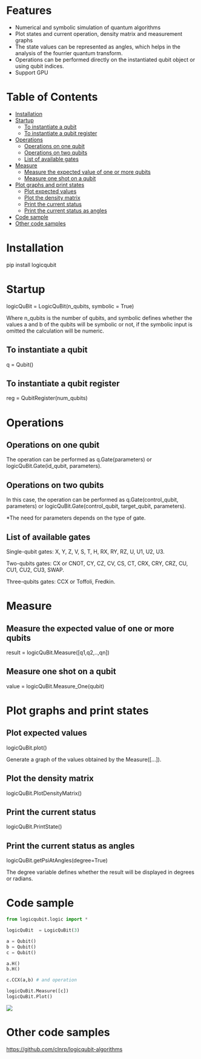 # Features

- Numerical and symbolic simulation of quantum algorithms
- Plot states and current operation, density matrix and measurement graphs
- The state values can be represented as angles, which helps in the analysis of the fourrier quantum transform.
- Operations can be performed directly on the instantiated qubit object or using qubit indices.
- Support GPU

# Table of Contents
- [Installation](#installation)
- [Startup](#startup)
  * [To instantiate a qubit](#to-instantiate-a-qubit)
  * [To instantiate a qubit register](#to-instantiate-a-qubit-register)
- [Operations](#operations)
  * [Operations on one qubit](#operations-on-one-qubit)
  * [Operations on two qubits](#operations-on-two-qubits)
  * [List of available gates](#list-of-available-gates)
- [Measure](#Measure)
  * [Measure the expected value of one or more qubits](#Measure-the-expected-value-of-one-or-more-qubits)
  * [Measure one shot on a qubit](#Measure-one-shot-on-a-qubit)
- [Plot graphs and print states](#Plot-graphs-and-print-states)
  * [Plot expected values](#Plot-expected-values)
  * [Plot the density matrix](#Plot-the-density-matrix)
  * [Print the current status](#Print-the-current-status)
  * [Print the current status as angles](#Print-the-current-status-as-angles)
- [Code sample](#code-sample)
- [Other code samples](#other-code-samples)

# Installation

pip install logicqubit

# Startup

logicQuBit  = LogicQuBit(n_qubits, symbolic = True)

Where n_qubits is the number of qubits, and symbolic defines whether the values a and b of the qubits will be symbolic or not, if the symbolic input is omitted the calculation will be numeric.

## To instantiate a qubit

q  = Qubit()

## To instantiate a qubit register

reg = QubitRegister(num_qubits)

# Operations

## Operations on one qubit

The operation can be performed as q.Gate(parameters) or logicQuBit.Gate(id_qubit, parameters).

## Operations on two qubits

In this case, the operation can be performed as q.Gate(control_qubit, parameters) or logicQuBit.Gate(control_qubit, target_qubit, parameters).

*The need for parameters depends on the type of gate.


## List of available gates

Single-qubit gates: X, Y, Z, V, S, T, H, RX, RY, RZ, U, U1, U2, U3.

Two-qubits gates: CX or CNOT, CY, CZ, CV, CS, CT, CRX, CRY, CRZ, CU, CU1, CU2, CU3, SWAP.

Three-qubits gates: CCX or Toffoli, Fredkin.

# Measure

## Measure the expected value of one or more qubits

result = logicQuBit.Measure([q1,q2,..,qn])

## Measure one shot on a qubit

value = logicQuBit.Measure_One(qubit)

# Plot graphs and print states

## Plot expected values

logicQuBit.plot()

Generate a graph of the values obtained by the Measure([...]).

## Plot the density matrix

logicQuBit.PlotDensityMatrix()

## Print the current status

logicQuBit.PrintState()

## Print the current status as angles

logicQuBit.getPsiAtAngles(degree=True)

The degree variable defines whether the result will be displayed in degrees or radians.

# Code sample

```python
from logicqubit.logic import *

logicQuBit  = LogicQuBit(3)

a = Qubit()
b = Qubit()
c = Qubit()

a.H()
b.H()

c.CCX(a,b) # and operation

logicQuBit.Measure([c])
logicQuBit.Plot()
```
![](https://github.com/clnrp/logicqubit/blob/master/images/1620579394.png)

# Other code samples

https://github.com/clnrp/logicqubit-algorithms

